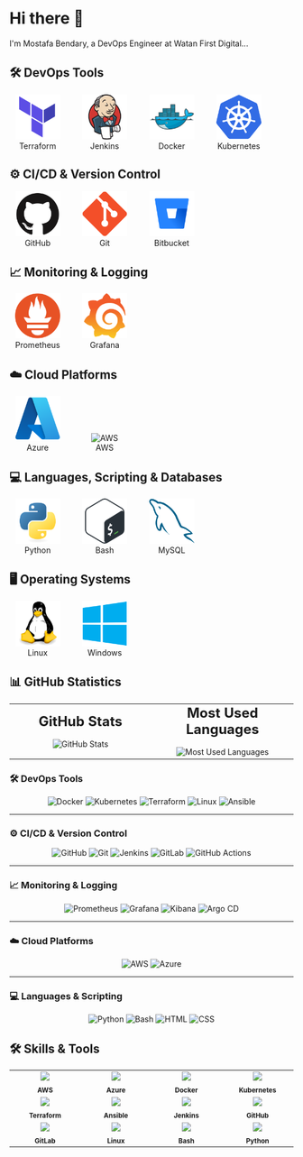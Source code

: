 # Hi there 👋
I'm Mostafa Bendary, a DevOps Engineer at Watan First Digital...

## 🛠️ DevOps Tools

<p align="left">
  <span align="center" style="display:inline-block; width:100px; margin-right:15px;">
    <img src="https://raw.githubusercontent.com/devicons/devicon/master/icons/terraform/terraform-original.svg" height="80" alt="Terraform" /><br>
    Terraform
  </span>
  <span align="center" style="display:inline-block; width:100px; margin-right:15px;">
    <img src="https://raw.githubusercontent.com/devicons/devicon/master/icons/jenkins/jenkins-original.svg" height="80" alt="Jenkins" /><br>
    Jenkins
  </span>
  <span align="center" style="display:inline-block; width:100px; margin-right:15px;">
    <img src="https://raw.githubusercontent.com/devicons/devicon/master/icons/docker/docker-original.svg" height="80" alt="Docker" /><br>
    Docker
  </span>
  <span align="center" style="display:inline-block; width:100px;">
    <img src="https://raw.githubusercontent.com/devicons/devicon/master/icons/kubernetes/kubernetes-plain.svg" height="80" alt="Kubernetes" /><br>
    Kubernetes
  </span>
</p>

## ⚙️ CI/CD & Version Control

<p align="left">
  <span align="center" style="display:inline-block; width:100px; margin-right:15px;">
    <img src="https://raw.githubusercontent.com/devicons/devicon/master/icons/github/github-original.svg" height="80" alt="GitHub" /><br>
    GitHub
  </span>
  <span align="center" style="display:inline-block; width:100px; margin-right:15px;">
    <img src="https://raw.githubusercontent.com/devicons/devicon/master/icons/git/git-original.svg" height="80" alt="Git" /><br>
    Git
  </span>
  <span align="center" style="display:inline-block; width:100px;">
    <img src="https://raw.githubusercontent.com/devicons/devicon/master/icons/bitbucket/bitbucket-original.svg" height="80" alt="Bitbucket" /><br>
    Bitbucket
  </span>
</p>

## 📈 Monitoring & Logging

<p align="left">
  <span align="center" style="display:inline-block; width:100px; margin-right:15px;">
    <img src="https://raw.githubusercontent.com/devicons/devicon/master/icons/prometheus/prometheus-original.svg" height="80" alt="Prometheus" /><br>
    Prometheus
  </span>
  <span align="center" style="display:inline-block; width:100px;">
    <img src="https://raw.githubusercontent.com/devicons/devicon/master/icons/grafana/grafana-original.svg" height="80" alt="Grafana" /><br>
    Grafana
  </span>
</p>

## ☁️ Cloud Platforms

<p align="left">
  <span align="center" style="display:inline-block; width:100px; margin-right:15px;">
    <img src="https://raw.githubusercontent.com/devicons/devicon/master/icons/azure/azure-original.svg" height="80" alt="Azure" /><br>
    Azure
  </span>
  <span align="center" style="display:inline-block; width:100px;">
    <img src="https://raw.githubusercontent.com/devicons/devicon/master/icons/aws/aws-original.svg" height="80" alt="AWS" /><br>
    AWS
  </span>
</p>

## 💻 Languages, Scripting & Databases

<p align="left">
  <span align="center" style="display:inline-block; width:100px; margin-right:15px;">
    <img src="https://raw.githubusercontent.com/devicons/devicon/master/icons/python/python-original.svg" height="80" alt="Python" /><br>
    Python
  </span>
  <span align="center" style="display:inline-block; width:100px; margin-right:15px;">
    <img src="https://raw.githubusercontent.com/devicons/devicon/master/icons/bash/bash-original.svg" height="80" alt="Bash" /><br>
    Bash
  </span>
  <span align="center" style="display:inline-block; width:100px;">
    <img src="https://raw.githubusercontent.com/devicons/devicon/master/icons/mysql/mysql-original.svg" height="80" alt="MySQL" /><br>
    MySQL
  </span>
</p>

## 🖥️ Operating Systems

<p align="left">
  <span align="center" style="display:inline-block; width:100px; margin-right:15px;">
    <img src="https://raw.githubusercontent.com/devicons/devicon/master/icons/linux/linux-original.svg" height="80" alt="Linux" /><br>
    Linux
  </span>
  <span align="center" style="display:inline-block; width:100px;">
    <img src="https://raw.githubusercontent.com/devicons/devicon/master/icons/windows8/windows8-original.svg" height="80" alt="Windows" /><br>
    Windows
  </span>
</p>



## 📊 GitHub Statistics

<table>
  <tr>
    <td align="center" width="50%">
      <strong style="font-size: 24px;">GitHub Stats</strong><br><br>
      <img src="https://github-readme-stats.vercel.app/api?username=mostafabendary&show_icons=true&theme=tokyonight&hide_border=true" alt="GitHub Stats" width="600" />
    </td>
    <td align="center" width="50%">
      <strong style="font-size: 24px;">Most Used Languages</strong><br><br>
      <img src="https://github-readme-stats.vercel.app/api/top-langs/?username=mostafabendary&layout=compact&theme=tokyonight&hide_border=true" alt="Most Used Languages" width="600" />
    </td>
  </tr>
</table>




### 🛠️ DevOps Tools

<div align="center">

<img src="https://techstack-generator.vercel.app/docker-icon.svg" alt="Docker" width="60"/>
<img src="https://techstack-generator.vercel.app/kubernetes-icon.svg" alt="Kubernetes" width="60"/>
<img src="https://techstack-generator.vercel.app/terraform-icon.svg" alt="Terraform" width="60"/>
<img src="https://techstack-generator.vercel.app/linux-icon.svg" alt="Linux" width="60"/>
<img src="https://cdn.jsdelivr.net/gh/devicons/devicon/icons/ansible/ansible-original.svg" alt="Ansible" width="60"/>

</div>

---

### ⚙️ CI/CD & Version Control

<div align="center">

<img src="https://techstack-generator.vercel.app/github-icon.svg" alt="GitHub" width="60"/>
<img src="https://techstack-generator.vercel.app/git-icon.svg" alt="Git" width="60"/>
<img src="https://techstack-generator.vercel.app/jenkins-icon.svg" alt="Jenkins" width="60"/>
<img src="https://cdn.jsdelivr.net/gh/devicons/devicon/icons/gitlab/gitlab-original.svg" alt="GitLab" width="60"/>
<img src="https://raw.githubusercontent.com/abrahamcalf/programming-languages-logos/master/src/github-actions/github-actions.svg" alt="GitHub Actions" width="60"/>

</div>

---

### 📈 Monitoring & Logging

<div align="center">

<img src="https://cdn.jsdelivr.net/gh/devicons/devicon/icons/prometheus/prometheus-original.svg" alt="Prometheus" width="60"/>
<img src="https://cdn.jsdelivr.net/gh/devicons/devicon/icons/grafana/grafana-original.svg" alt="Grafana" width="60"/>
<img src="https://raw.githubusercontent.com/gilbarbara/logos/master/logos/kibana.svg" alt="Kibana" width="60"/>
<img src="https://cdn.jsdelivr.net/gh/devicons/devicon/icons/argocd/argocd-original.svg" alt="Argo CD" width="60"/>

</div>

---

### ☁️ Cloud Platforms

<div align="center">

<img src="https://techstack-generator.vercel.app/aws-icon.svg" alt="AWS" width="60"/>
<img src="https://techstack-generator.vercel.app/azure-icon.svg" alt="Azure" width="60"/>

</div>

---

### 💻 Languages & Scripting

<div align="center">

<img src="https://techstack-generator.vercel.app/python-icon.svg" alt="Python" width="60"/>
<img src="https://cdn.jsdelivr.net/gh/devicons/devicon/icons/bash/bash-original.svg" alt="Bash" width="60"/>
<img src="https://techstack-generator.vercel.app/html-icon.svg" alt="HTML" width="60"/>
<img src="https://techstack-generator.vercel.app/css-icon.svg" alt="CSS" width="60"/>

</div>





## 🛠️ Skills & Tools

<div align="center">

<table>
  <tr>
    <td align="center" width="120">
      <img src="https://skillicons.dev/icons?i=aws" width="60" /><br><sub><b>AWS</b></sub>
    </td>
    <td align="center" width="120">
      <img src="https://skillicons.dev/icons?i=azure" width="60" /><br><sub><b>Azure</b></sub>
    </td>
    <td align="center" width="120">
      <img src="https://skillicons.dev/icons?i=docker" width="60" /><br><sub><b>Docker</b></sub>
    </td>
    <td align="center" width="120">
      <img src="https://skillicons.dev/icons?i=kubernetes" width="60" /><br><sub><b>Kubernetes</b></sub>
    </td>
  </tr>
  <tr>
    <td align="center" width="120">
      <img src="https://skillicons.dev/icons?i=terraform" width="60" /><br><sub><b>Terraform</b></sub>
    </td>
    <td align="center" width="120">
      <img src="https://skillicons.dev/icons?i=ansible" width="60" /><br><sub><b>Ansible</b></sub>
    </td>
    <td align="center" width="120">
      <img src="https://skillicons.dev/icons?i=jenkins" width="60" /><br><sub><b>Jenkins</b></sub>
    </td>
    <td align="center" width="120">
      <img src="https://skillicons.dev/icons?i=github" width="60" /><br><sub><b>GitHub</b></sub>
    </td>
  </tr>
  <tr>
    <td align="center" width="120">
      <img src="https://skillicons.dev/icons?i=gitlab" width="60" /><br><sub><b>GitLab</b></sub>
    </td>
    <td align="center" width="120">
      <img src="https://skillicons.dev/icons?i=linux" width="60" /><br><sub><b>Linux</b></sub>
    </td>
    <td align="center" width="120">
      <img src="https://skillicons.dev/icons?i=bash" width="60" /><br><sub><b>Bash</b></sub>
    </td>
    <td align="center" width="120">
      <img src="https://skillicons.dev/icons?i=python" width="60" /><br><sub><b>Python</b></sub>
    </td>
  </tr>
</table>

</div>

